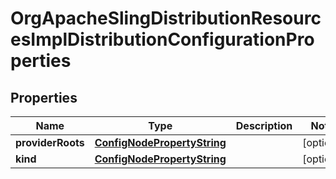 

# OrgApacheSlingDistributionResourcesImplDistributionConfigurationProperties

## Properties

Name | Type | Description | Notes
------------ | ------------- | ------------- | -------------
**providerRoots** | [**ConfigNodePropertyString**](ConfigNodePropertyString.md) |  |  [optional]
**kind** | [**ConfigNodePropertyString**](ConfigNodePropertyString.md) |  |  [optional]



